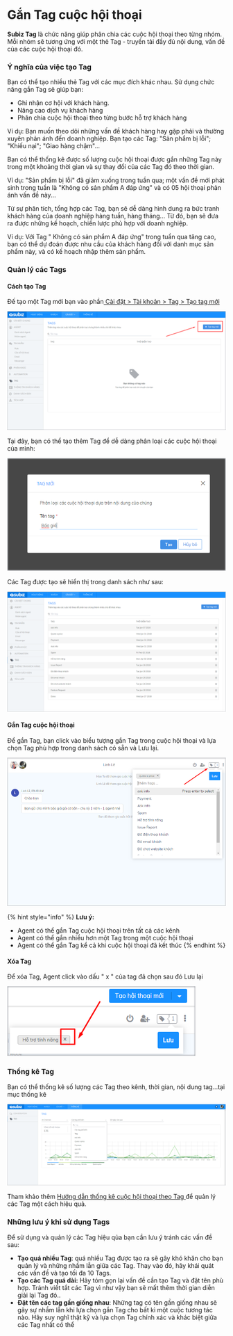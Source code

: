 # Gắn Tag cuộc hội thoại

**Subiz Tag** là chức năng giúp phân chia các cuộc hội thoại theo từng nhóm. Mỗi nhóm sẽ tương ứng với một thẻ Tag - truyền tải đầy đủ nội dung, vấn đề của các cuộc hội thoại đó. 

### Ý nghĩa của việc tạo Tag

Bạn có thể tạo nhiều thẻ Tag với các mục đích khác nhau. Sử dụng chức năng gắn Tag sẽ giúp bạn:

* Ghi nhận cơ hội với khách hàng.
* Nâng cao dịch vụ khách hàng
* Phân chia cuộc hội thoại theo từng bước hỗ trợ khách hàng

Ví dụ: Bạn muốn theo dõi những vấn đề khách hàng hay gặp phải và thường xuyên phản ánh đến doanh nghiệp. Bạn tạo các Tag: "Sản phẩm bị lỗi"; "Khiếu nại"; "Giao hàng chậm"...

Bạn có thể thống kê được số lượng cuộc hội thoại được gắn những Tag này trong một khoảng thời gian và sự thay đổi của các Tag đó theo thời gian. 

Ví dụ: "Sản phẩm bị lỗi" đã giảm xuống trong tuần qua; một vấn đề mới phát sinh trong tuần là "Không có sản phẩm A đáp ứng" và có 05 hội thoại phản ánh vấn đề này...

Từ sự phân tích, tổng hợp các Tag, bạn sẽ dễ dàng hình dung ra bức tranh khách hàng của doanh nghiệp hàng tuần, hàng tháng... Từ đó, bạn sẽ đưa ra được những kế hoạch, chiến lược phù hợp với doanh nghiệp. 

Ví dụ: Với Tag " Không có sản phẩm A đáp ứng" trong tuần qua tăng cao, bạn có thể dự đoán được nhu cầu của khách hàng đối với danh mục sản phẩm này, và có kế hoạch nhập thêm sản phẩm.

### Quản lý các Tags

#### Cách tạo Tag

Đế  tạo một Tag mới  bạn vào phần[ Cài đặt &gt; Tài khoản &gt; Tag &gt; Tạo tag mới ](https://app.subiz.com/settings/tags)  


![Th&#xEA;m Tag m&#x1EDB;i](../../.gitbook/assets/tao-tag-moi.png)

Tại đây, bạn có thể tạo thêm Tag để dễ dàng phân loại các cuộc hội thoại của mình:

![T&#x1EA1;o Tag ](../../.gitbook/assets/them-tag-moi.png)

Các Tag được tạo sẽ hiển thị trong danh sách như sau:

![Danh s&#xE1;ch Tag](../../.gitbook/assets/cac-tag-da-dat%20%281%29.png)

#### Gắn Tag cuộc hội thoại

Để gắn Tag, bạn click vào biểu tượng gắn Tag trong cuộc hội thoại và lựa chọn Tag phù hợp trong danh sách có sẵn và Lưu lại.

![G&#x1EAF;n Tag cu&#x1ED9;c h&#x1ED9;i tho&#x1EA1;i](../../.gitbook/assets/gan-tag-cuoc-chat%20%281%29.png)

{% hint style="info" %}
**Lưu ý:**

* Agent có thể gắn Tag cuộc hội thoại trên tất cả các kênh
* Agent có thể gắn nhiều hơn một Tag trong một cuộc hội thoại
* Agent có thể gắn Tag kể cả khi cuộc hội thoại đã kết thúc
{% endhint %}

#### Xóa Tag

Để xóa Tag, Agent click vào dấu " x " của tag đã chọn sau đó Lưu lại

![X&#xF3;a Tag](../../.gitbook/assets/xoa-tag.png)

### Thống kê Tag

Bạn có thể thống kê số lượng các Tag theo kênh, thời gian, nội dung tag...tại mục thống kê

![Th&#x1ED1;ng k&#xEA; Tag](../../.gitbook/assets/thong-ke-tag.png)

Tham khảo thêm [Hướng dẫn thống kê cuộc hội thoại theo Tag ](https://help.subiz.com/~/edit/drafts/-LGSwFXFYwgtmox4Y70e/bao-cao-and-thong-ke#thong-ke-tag)để quản lý các Tag một cách hiệu quả.

### Những lưu ý khi sử dụng Tags

Để sử dụng và quản lý các Tag hiệu qủa bạn cần lưu ý tránh các vấn đề sau:

* **Tạo quá nhiều Tag**: quá nhiều Tag được tạo ra sẽ gây khó khăn cho bạn quản lý và những nhầm lẫn giữa các Tag. Thay vào đó, hãy khái quát các vấn đề và tạo tối đa 10 Tags.
* **Tạo các Tag quá dài:** Hãy tóm gọn lại vấn đề cần tạo Tag và đặt tên phù hợp. Tránh viết tắt các Tag vì như vậy bạn sẽ mất thêm thời gian diễn giải lại Tag đó..
* **Đặt tên các tag gần giống nhau**: Những tag có tên gần giống nhau sẽ gây sự nhầm lẫn khi lựa chọn gắn Tag cho bất kì một cuộc tương tác nào. Hãy suy nghĩ thật kỹ và lựa chọn Tag chính xác và khác biệt giữa các Tag nhất có thể

  


